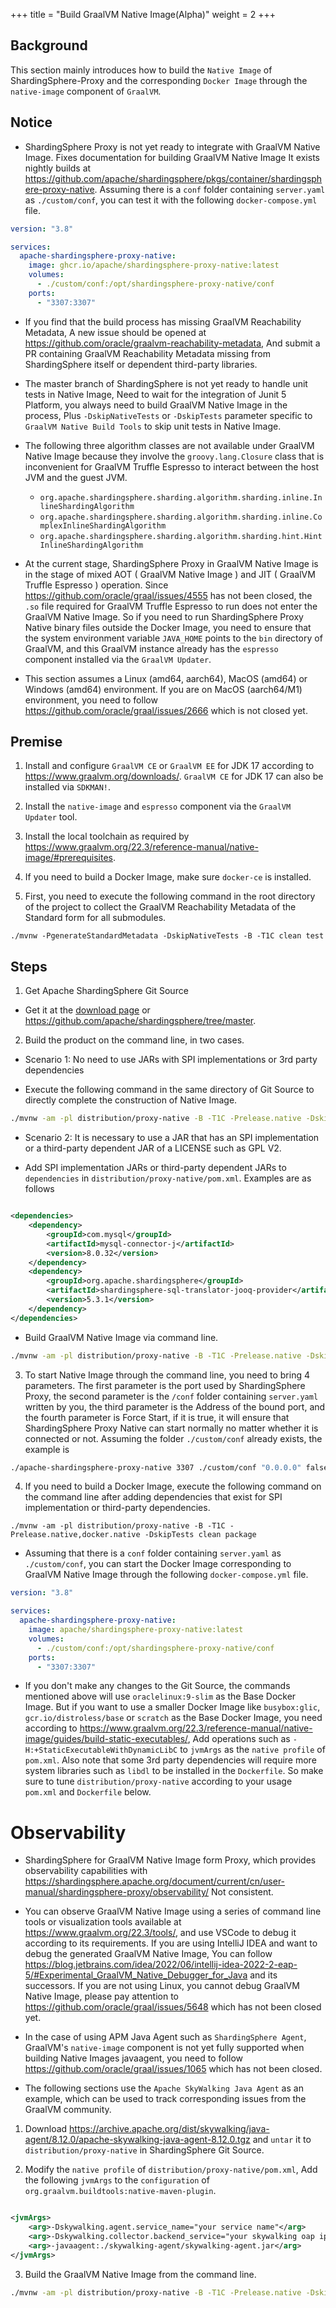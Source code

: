 +++
title = "Build GraalVM Native Image(Alpha)"
weight = 2
+++

## Background

This section mainly introduces how to build the `Native Image` of ShardingSphere-Proxy and the
corresponding `Docker Image` through the `native-image` component of `GraalVM`.

## Notice

- ShardingSphere Proxy is not yet ready to integrate with GraalVM Native Image.
  Fixes documentation for building GraalVM Native Image It exists nightly builds
  at https://github.com/apache/shardingsphere/pkgs/container/shardingsphere-proxy-native.
  Assuming there is a `conf` folder containing `server.yaml` as `./custom/conf`, you can test it with the
  following `docker-compose.yml` file.

````yaml
version: "3.8"

services:
  apache-shardingsphere-proxy-native:
    image: ghcr.io/apache/shardingsphere-proxy-native:latest
    volumes:
      - ./custom/conf:/opt/shardingsphere-proxy-native/conf
    ports:
      - "3307:3307"
````

- If you find that the build process has missing GraalVM Reachability Metadata,
  A new issue should be opened at https://github.com/oracle/graalvm-reachability-metadata,
  And submit a PR containing GraalVM Reachability Metadata missing from ShardingSphere itself or dependent third-party
  libraries.

- The master branch of ShardingSphere is not yet ready to handle unit tests in Native Image,
  Need to wait for the integration of Junit 5 Platform, you always need to build GraalVM Native Image in the process,
  Plus `-DskipNativeTests` or `-DskipTests` parameter specific to `GraalVM Native Build Tools` to skip unit tests in
  Native Image.

- The following three algorithm classes are not available under GraalVM Native Image because they involve
  the `groovy.lang.Closure` class that is inconvenient for GraalVM Truffle Espresso to interact between the host JVM and
  the guest JVM.
    - `org.apache.shardingsphere.sharding.algorithm.sharding.inline.InlineShardingAlgorithm`
    - `org.apache.shardingsphere.sharding.algorithm.sharding.inline.ComplexInlineShardingAlgorithm`
    - `org.apache.shardingsphere.sharding.algorithm.sharding.hint.HintInlineShardingAlgorithm`

- At the current stage, ShardingSphere Proxy in GraalVM Native Image is in the stage of mixed AOT ( GraalVM
  Native Image ) and JIT ( GraalVM Truffle Espresso ) operation. Since https://github.com/oracle/graal/issues/4555 has
  not been closed, the `.so` file required for GraalVM Truffle Espresso to run does not enter the GraalVM Native Image.
  So if you need to run ShardingSphere Proxy Native binary files outside the Docker Image, you need to ensure
  that the system environment variable `JAVA_HOME` points to the `bin` directory of GraalVM, and this
  GraalVM instance already has the `espresso` component installed via the `GraalVM Updater`.

- This section assumes a Linux (amd64, aarch64), MacOS (amd64) or Windows (amd64) environment.
  If you are on MacOS (aarch64/M1) environment, you need to follow https://github.com/oracle/graal/issues/2666 which is
  not closed yet.

## Premise

1. Install and configure `GraalVM CE` or `GraalVM EE` for JDK 17 according to https://www.graalvm.org/downloads/.
   `GraalVM CE` for JDK 17 can also be installed via `SDKMAN!`.

2. Install the `native-image` and `espresso` component via the `GraalVM Updater` tool.

3. Install the local toolchain as required by https://www.graalvm.org/22.3/reference-manual/native-image/#prerequisites.

4. If you need to build a Docker Image, make sure `docker-ce` is installed.

5. First, you need to execute the following command in the root directory of the project to collect the GraalVM
   Reachability Metadata of the Standard form for all submodules.

```shell
./mvnw -PgenerateStandardMetadata -DskipNativeTests -B -T1C clean test
```

## Steps

1. Get Apache ShardingSphere Git Source

- Get it at the [download page](https://shardingsphere.apache.org/document/current/en/downloads/)
  or https://github.com/apache/shardingsphere/tree/master.

2. Build the product on the command line, in two cases.

- Scenario 1: No need to use JARs with SPI implementations or 3rd party dependencies

- Execute the following command in the same directory of Git Source to directly complete the construction of Native
  Image.

```bash
./mvnw -am -pl distribution/proxy-native -B -T1C -Prelease.native -DskipTests clean package
```

- Scenario 2: It is necessary to use a JAR that has an SPI implementation or a third-party dependent JAR of a LICENSE
  such as GPL V2.

- Add SPI implementation JARs or third-party dependent JARs to `dependencies`
  in `distribution/proxy-native/pom.xml`. Examples are as follows

```xml

<dependencies>
    <dependency>
        <groupId>com.mysql</groupId>
        <artifactId>mysql-connector-j</artifactId>
        <version>8.0.32</version>
    </dependency>
    <dependency>
        <groupId>org.apache.shardingsphere</groupId>
        <artifactId>shardingsphere-sql-translator-jooq-provider</artifactId>
        <version>5.3.1</version>
    </dependency>
</dependencies>
```

- Build GraalVM Native Image via command line.

```bash
./mvnw -am -pl distribution/proxy-native -B -T1C -Prelease.native -DskipTests clean package
```

3. To start Native Image through the command line, you need to bring 4 parameters.
   The first parameter is the port used by ShardingSphere Proxy, the second parameter is the `/conf` folder
   containing `server.yaml` written by you, the third parameter is the Address of the bound port, and the fourth parameter is
   Force Start, if it is true, it will ensure that ShardingSphere Proxy Native can start normally no matter whether it
   is connected or not.
   Assuming the folder `./custom/conf` already exists, the example is

```bash
./apache-shardingsphere-proxy-native 3307 ./custom/conf "0.0.0.0" false
````

4. If you need to build a Docker Image, execute the following command on the command line after adding dependencies that
   exist for SPI implementation or third-party dependencies.

```shell
./mvnw -am -pl distribution/proxy-native -B -T1C -Prelease.native,docker.native -DskipTests clean package
```

- Assuming that there is a `conf` folder containing `server.yaml` as `./custom/conf`, you can start the Docker Image
  corresponding to GraalVM Native Image through the following `docker-compose.yml` file.

```yaml
version: "3.8"

services:
  apache-shardingsphere-proxy-native:
    image: apache/shardingsphere-proxy-native:latest
    volumes:
      - ./custom/conf:/opt/shardingsphere-proxy-native/conf
    ports:
      - "3307:3307"
```

- If you don't make any changes to the Git Source, the commands mentioned above will use `oraclelinux:9-slim` as the
  Base Docker Image.
  But if you want to use a smaller Docker Image like `busybox:glic`, `gcr.io/distroless/base` or `scratch` as the Base
  Docker Image, you need according
  to https://www.graalvm.org/22.3/reference-manual/native-image/guides/build-static-executables/,
  Add operations such as `-H:+StaticExecutableWithDynamicLibC` to `jvmArgs` as the `native profile` of `pom.xml`.
  Also note that some 3rd party dependencies will require more system libraries such as `libdl` to be installed in
  the `Dockerfile`.
  So make sure to tune `distribution/proxy-native` according to your usage
  `pom.xml` and `Dockerfile` below.

# Observability

- ShardingSphere for GraalVM Native Image form Proxy, which provides observability capabilities
  with https://shardingsphere.apache.org/document/current/cn/user-manual/shardingsphere-proxy/observability/
  Not consistent.

- You can observe GraalVM Native Image using a series of command line tools or visualization tools available
  at https://www.graalvm.org/22.3/tools/, and use VSCode to debug it according to its requirements.
  If you are using IntelliJ IDEA and want to debug the generated GraalVM Native Image, You can
  follow https://blog.jetbrains.com/idea/2022/06/intellij-idea-2022-2-eap-5/#Experimental_GraalVM_Native_Debugger_for_Java
  and its successors. If you are not using Linux, you cannot debug GraalVM Native Image, please pay attention
  to https://github.com/oracle/graal/issues/5648 which has not been closed yet.

- In the case of using APM Java Agent such as `ShardingSphere Agent`,
  GraalVM's `native-image` component is not yet fully supported when building Native Images
  javaagent, you need to follow https://github.com/oracle/graal/issues/1065 which has not been closed.

- The following sections use the `Apache SkyWalking Java Agent` as an example, which can be used to track corresponding
  issues from the GraalVM community.

1. Download https://archive.apache.org/dist/skywalking/java-agent/8.12.0/apache-skywalking-java-agent-8.12.0.tgz and `untar` it
   to `distribution/proxy-native` in ShardingSphere Git Source.

2. Modify the `native profile` of `distribution/proxy-native/pom.xml`,
   Add the following `jvmArgs` to the `configuration` of `org.graalvm.buildtools:native-maven-plugin`.

```xml

<jvmArgs>
    <arg>-Dskywalking.agent.service_name="your service name"</arg>
    <arg>-Dskywalking.collector.backend_service="your skywalking oap ip and port"</arg>
    <arg>-javaagent:./skywalking-agent/skywalking-agent.jar</arg>
</jvmArgs>
```

3. Build the GraalVM Native Image from the command line.

```bash
./mvnw -am -pl distribution/proxy-native -B -T1C -Prelease.native -DskipTests clean package
```
